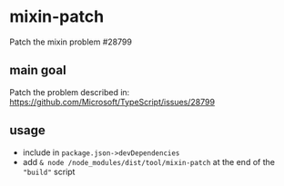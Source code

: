 # mixin-patch
Patch the mixin problem #28799

## main goal
Patch the problem described in: https://github.com/Microsoft/TypeScript/issues/28799

## usage
  * include in `package.json->devDependencies`
  * add `& node /node_modules/dist/tool/mixin-patch` at the end of the `"build"` script

